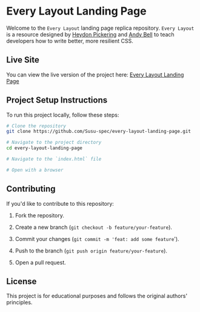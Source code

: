 # Every Layout Landing Page

Welcome to the `Every Layout` landing page replica repository. `Every Layout` is a resource designed by [Heydon Pickering](https://twitter.com/heydonworks) and [Andy Bell](https://twitter.com/hankchizljaw) to teach developers how to write better, more resilient CSS.

## Live Site

You can view the live version of the project here: 
[Every Layout Landing Page](https://every-layout-landing-page.vercel.app/)

## Project Setup Instructions

To run this project locally, follow these steps:

```bash
# Clone the repository
git clone https://github.com/Susu-spec/every-layout-landing-page.git

# Navigate to the project directory
cd every-layout-landing-page

# Navigate to the `index.html` file

# Open with a browser
```


## Contributing

If you'd like to contribute to this repository:

1. Fork the repository.

2. Create a new branch (`git checkout -b feature/your-feature`).

3. Commit your changes (`git commit -m 'feat: add some feature`').

4. Push to the branch (`git push origin feature/your-feature`).

5. Open a pull request.

## License

This project is for educational purposes and follows the original authors' principles.
